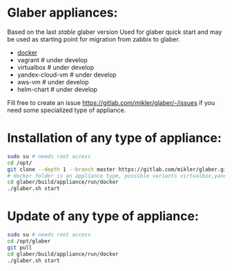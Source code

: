 # Glaber appliances:

Based on the last *stable* glaber version
Used for glaber quick start and may be used as starting point for migration from zabbix to glaber.

- [docker](./run/docker/)
- vagrant         # under develop
- virtualbox      # under develop
- yandex-cloud-vm # under develop
- aws-vm          # under develop
- helm-chart      # under develop

Fill free to create an issue https://gitlab.com/mikler/glaber/-/issues if you need some specialized type of appliance.

# Installation of any type of appliance:

```bash
sudo su # needs root access
cd /opt/
git clone --depth 1 --branch master https://gitlab.com/mikler/glaber.git
# docker folder is an appliance type, possible variants virtualbox,yandex-cloud-vm,vagrant,helm-chart etc
cd glaber/build/appliance/run/docker
./glaber.sh start
```

# Update of any type of appliance:

```bash
sudo su # needs root access
cd /opt/glaber
git pull
cd glaber/build/appliance/run/docker
./glaber.sh start
```